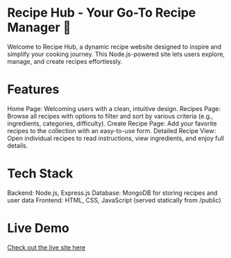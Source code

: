 # Recipe Hub - Your Go-To Recipe Manager 🍳

Welcome to Recipe Hub, a dynamic recipe website designed to inspire and simplify your cooking journey. This Node.js-powered site lets users explore, manage, and create recipes effortlessly.

# Features
Home Page: Welcoming users with a clean, intuitive design.
Recipes Page: Browse all recipes with options to filter and sort by various criteria (e.g., ingredients, categories, difficulty).
Create Recipe Page: Add your favorite recipes to the collection with an easy-to-use form.
Detailed Recipe View: Open individual recipes to read instructions, view ingredients, and enjoy full details.

# Tech Stack
Backend: Node.js, Express.js
Database: MongoDB for storing recipes and user data
Frontend: HTML, CSS, JavaScript (served statically from /public)

# Live Demo
[Check out the live site here](https://simple-recipes.onrender.com/index.html)


